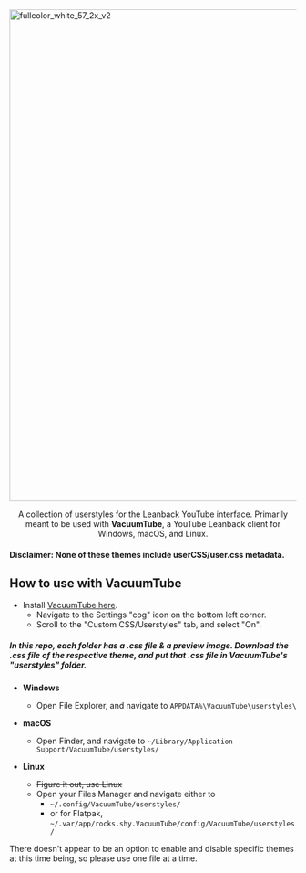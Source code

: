 <img width="6745" height="862" alt="fullcolor_white_57_2x_v2" src="https://github.com/user-attachments/assets/da8fb7f8-060f-4557-b52c-da5d5c3c2495" />


<div align="center">

A collection of userstyles for the Leanback YouTube interface.
Primarily meant to be used with **VacuumTube**, a YouTube Leanback client for Windows, macOS, and Linux.

</div>

#### Disclaimer: None of these themes include userCSS/user.css metadata.

## How to use with VacuumTube
- Install [VacuumTube here](https://github.com/shy1132/VacuumTube).
  - Navigate to the Settings "cog" icon on the bottom left corner.
  - Scroll to the "Custom CSS/Userstyles" tab, and select "On".

##### In this repo, each folder has a .css file & a preview image. Download the .css file of the respective theme, and put that .css file in VacuumTube's "userstyles" folder.

- **Windows**
  - Open File Explorer, and navigate to `APPDATA%\VacuumTube\userstyles\`
 
- **macOS**
  - Open Finder, and navigate to `~/Library/Application Support/VacuumTube/userstyles/`

- **Linux**
  - ~~Figure it out, use Linux~~
  - Open your Files Manager and navigate either to
    - `~/.config/VacuumTube/userstyles/`
    - or for Flatpak, `~/.var/app/rocks.shy.VacuumTube/config/VacuumTube/userstyles/`

There doesn't appear to be an option to enable and disable specific themes at this time being, so please use one file at a time.

